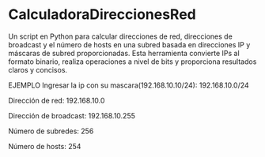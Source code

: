 # CalculadoraDireccionesRed
Un script en Python para calcular direcciones de red, direcciones de broadcast y el número de hosts en una subred basada en direcciones IP y máscaras de subred proporcionadas. Esta herramienta convierte IPs al formato binario, realiza operaciones a nivel de bits y proporciona resultados claros y concisos.

EJEMPLO
Ingresar la ip con su mascara(192.168.10.10/24): 192.168.10.0/24 

Dirección de red: 192.168.10.0

Dirección de broadcast: 192.168.10.255

Número de subredes: 256

Número de hosts: 254
